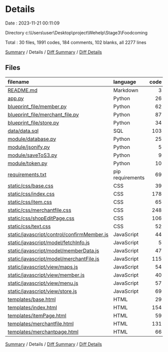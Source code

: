 # Details

Date : 2023-11-21 00:11:09

Directory c:\\Users\\user\\Desktop\\project\\Wehelp\\Stage3\\Foodcoming

Total : 30 files,  1991 codes, 184 comments, 102 blanks, all 2277 lines

[Summary](results.md) / Details / [Diff Summary](diff.md) / [Diff Details](diff-details.md)

## Files
| filename | language | code | comment | blank | total |
| :--- | :--- | ---: | ---: | ---: | ---: |
| [README.md](/README.md) | Markdown | 3 | 0 | 2 | 5 |
| [app.py](/app.py) | Python | 26 | 2 | 6 | 34 |
| [blueprint_file/member.py](/blueprint_file/member.py) | Python | 62 | 0 | 4 | 66 |
| [blueprint_file/merchant_file.py](/blueprint_file/merchant_file.py) | Python | 87 | 0 | 3 | 90 |
| [blueprint_file/store.py](/blueprint_file/store.py) | Python | 34 | 0 | 2 | 36 |
| [data/data.sql](/data/data.sql) | SQL | 103 | 30 | 20 | 153 |
| [module/database.py](/module/database.py) | Python | 25 | 10 | 3 | 38 |
| [module/jsonify.py](/module/jsonify.py) | Python | 5 | 0 | 1 | 6 |
| [module/saveToS3.py](/module/saveToS3.py) | Python | 9 | 0 | 3 | 12 |
| [module/token.py](/module/token.py) | Python | 10 | 0 | 2 | 12 |
| [requirements.txt](/requirements.txt) | pip requirements | 69 | 0 | 0 | 69 |
| [static/css/base.css](/static/css/base.css) | CSS | 39 | 0 | 1 | 40 |
| [static/css/index.css](/static/css/index.css) | CSS | 178 | 0 | 1 | 179 |
| [static/css/item.css](/static/css/item.css) | CSS | 65 | 0 | 0 | 65 |
| [static/css/merchantfile.css](/static/css/merchantfile.css) | CSS | 248 | 0 | 7 | 255 |
| [static/css/shopEditPage.css](/static/css/shopEditPage.css) | CSS | 106 | 0 | 1 | 107 |
| [static/css/text.css](/static/css/text.css) | CSS | 52 | 0 | 0 | 52 |
| [static/javascript/control/confirmMember.js](/static/javascript/control/confirmMember.js) | JavaScript | 44 | 0 | 1 | 45 |
| [static/javascript/model/fetchInfo.js](/static/javascript/model/fetchInfo.js) | JavaScript | 5 | 0 | 0 | 5 |
| [static/javascript/model/memberData.js](/static/javascript/model/memberData.js) | JavaScript | 47 | 0 | 5 | 52 |
| [static/javascript/model/merchantFile.js](/static/javascript/model/merchantFile.js) | JavaScript | 115 | 2 | 5 | 122 |
| [static/javascript/view/maps.js](/static/javascript/view/maps.js) | JavaScript | 54 | 3 | 10 | 67 |
| [static/javascript/view/member.js](/static/javascript/view/member.js) | JavaScript | 40 | 0 | 6 | 46 |
| [static/javascript/view/menu.js](/static/javascript/view/menu.js) | JavaScript | 57 | 137 | 3 | 197 |
| [static/javascript/view/store.js](/static/javascript/view/store.js) | JavaScript | 69 | 0 | 7 | 76 |
| [templates/base.html](/templates/base.html) | HTML | 29 | 0 | 3 | 32 |
| [templates/index.html](/templates/index.html) | HTML | 154 | 0 | 1 | 155 |
| [templates/itemPage.html](/templates/itemPage.html) | HTML | 59 | 0 | 0 | 59 |
| [templates/merchantfile.html](/templates/merchantfile.html) | HTML | 131 | 0 | 0 | 131 |
| [templates/merchantpage.html](/templates/merchantpage.html) | HTML | 66 | 0 | 5 | 71 |

[Summary](results.md) / Details / [Diff Summary](diff.md) / [Diff Details](diff-details.md)